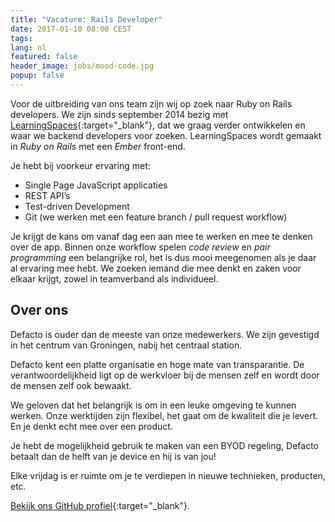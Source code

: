 ```yaml
---
title: "Vacature: Rails Developer"
date: 2017-01-10 08:00 CEST
tags:
lang: nl
featured: false
header_image: jobs/mood-code.jpg
popup: false
---
```

Voor de uitbreiding van ons team zijn wij op zoek naar Ruby on Rails developers. We zijn sinds september 2014 bezig met [LearningSpaces](http://www.learningspaces.io){:target="_blank"}, dat we graag verder ontwikkelen en waar we backend developers voor zoeken. LearningSpaces wordt gemaakt in _Ruby on Rails_ met een _Ember_ front-end.

Je hebt bij voorkeur ervaring met:

* Single Page JavaScript applicaties
* REST API’s
* Test-driven Development
* Git (we werken met een feature branch / pull request workflow)

Je krijgt de kans om vanaf dag een aan mee te werken en mee te denken over de app. Binnen onze workflow spelen _code review_ en _pair programming_ een belangrijke rol, het is dus mooi meegenomen als je daar al ervaring mee hebt. We zoeken iemand die mee denkt en zaken voor elkaar krijgt, zowel in teamverband als individueel.

## Over ons
Defacto is ouder dan de meeste van onze medewerkers. We zijn gevestigd in het centrum van Groningen, nabij het centraal station.

Defacto kent een platte organisatie en hoge mate van transparantie. De verantwoordelijkheid ligt op de werkvloer bij de mensen zelf en wordt door de mensen zelf ook bewaakt.

We geloven dat het belangrijk is om in een leuke omgeving te kunnen werken. Onze werktijden zijn flexibel, het gaat om de kwaliteit die je levert. En je denkt echt mee over een product.

Je hebt de mogelijkheid gebruik te maken van een BYOD regeling, Defacto betaalt dan de helft van je device en hij is van jou!

Elke vrijdag is er ruimte om je te verdiepen in nieuwe technieken, producten, etc.

[Bekijk ons GitHub profiel](https://github.com/DefactoSoftware/){:target="_blank"}.
